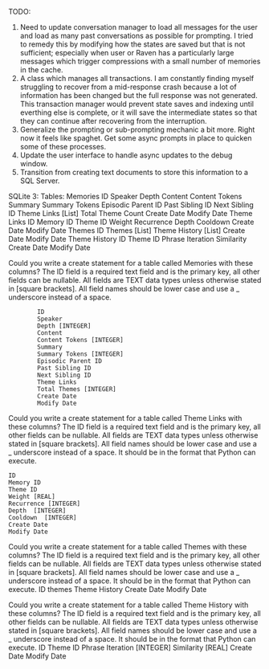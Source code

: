 TODO:
1. Need to update conversation manager to load all messages for the user and load as many past conversations as possible for prompting.
    I tried to remedy this by modifying how the states are saved but that is not sufficient; especially when user or Raven has a particularly
    large messages which trigger compressions with a small number of memories in the cache.
2. A class which manages all transactions. I am constantly finding myself struggling to recover from a mid-response crash because a
    lot of information has been changed but the full response was not generated. This transaction manager would prevent state saves and indexing
    until everthing else is complete, or it will save the intermediate states so that they can continue after recovering from the interruption.
3. Generalize the prompting or sub-prompting mechanic a bit more. Right now it feels like spaghet. Get some async prompts in place to quicken some of these processes.
4. Update the user interface to handle async updates to the debug window.
5. Transition from creating text documents to store this information to a SQL Server.


SQLite 3:
    Tables:
        Memories
            ID
            Speaker
            Depth
            Content
            Content Tokens
            Summary
            Summary Tokens
            Episodic Parent ID
            Past Sibling ID
            Next Sibling ID
            Theme Links [List]
            Total Theme Count
            Create Date
            Modify Date
        Theme Links
            ID
            Memory ID
            Theme ID
            Weight
            Recurrence
            Depth
            Cooldown
            Create Date
            Modify Date
        Themes
            ID
            Themes [List]
            Theme History [List]
            Create Date
            Modify Date
        Theme History
            ID
            Theme ID
            Phrase
            Iteration
            Similarity
            Create Date
            Modify Date


Could you write a create statement for a table called Memories with these columns? The ID field is a required text field and is the primary key, all other fields can be nullable. All fields are TEXT data types unless otherwise stated in [square brackets]. All field names should be lower case and use a _ underscore instead of a space.

            ID
            Speaker
            Depth [INTEGER]
            Content
            Content Tokens [INTEGER]
            Summary
            Summary Tokens [INTEGER]
            Episodic Parent ID
            Past Sibling ID
            Next Sibling ID
            Theme Links
            Total Themes [INTEGER]
            Create Date
            Modify Date

Could you write a create statement for a table called Theme Links with these columns? The ID field is a required text field and is the primary key, all other fields can be nullable. All fields are TEXT data types unless otherwise stated in [square brackets]. All field names should be lower case and use a _ underscore instead of a space. It should be in the format that Python can execute.

    ID
    Memory ID
    Theme ID
    Weight [REAL]
    Recurrence [INTEGER]
    Depth  [INTEGER]
    Cooldown  [INTEGER]
    Create Date
    Modify Date


Could you write a create statement for a table called Themes with these columns? The ID field is a required text field and is the primary key, all other fields can be nullable. All fields are TEXT data types unless otherwise stated in [square brackets]. All field names should be lower case and use a _ underscore instead of a space. It should be in the format that Python can execute.
    ID
    themes
    Theme History
    Create Date
    Modify Date


Could you write a create statement for a table called Theme History with these columns? The ID field is a required text field and is the primary key, all other fields can be nullable. All fields are TEXT data types unless otherwise stated in [square brackets]. All field names should be lower case and use a _ underscore instead of a space. It should be in the format that Python can execute.
    ID
    Theme ID
    Phrase
    Iteration [INTEGER]
    Similarity [REAL]
    Create Date
    Modify Date
